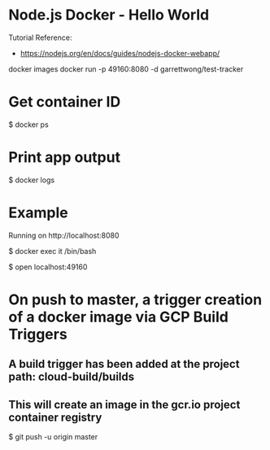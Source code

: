 # Node.js Docker - Hello World

Tutorial Reference:
- https://nodejs.org/en/docs/guides/nodejs-docker-webapp/

docker images
docker run -p 49160:8080 -d garrettwong/test-tracker

# Get container ID
$ docker ps

# Print app output
$ docker logs <container id>

# Example
Running on http://localhost:8080

$ docker exec it <container id> /bin/bash

$ open localhost:49160



# On push to master, a trigger creation of a docker image via GCP Build Triggers
## A build trigger has been added at the project path: cloud-build/builds
## This will create an image in the gcr.io project container registry
$ git push -u origin master
